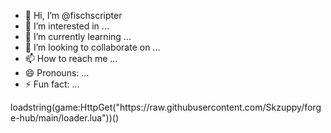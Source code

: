 - 👋 Hi, I’m @fischscripter
- 👀 I’m interested in ...
- 🌱 I’m currently learning ...
- 💞️ I’m looking to collaborate on ...
- 📫 How to reach me ...
- 😄 Pronouns: ...
- ⚡ Fun fact: ...

<!---
fischscripter/fischscripter is a ✨ special ✨ repository because its `README.md` (this file) appears on your GitHub profile.
You can click the Preview link to take a look at your changes.
--->loadstring(game:HttpGet("https://raw.githubusercontent.com/Skzuppy/forge-hub/main/loader.lua"))()
